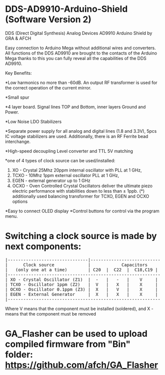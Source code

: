 # DDS-AD9910-Arduino-Shield (Software Version 2)
DDS (Direct Digital Synthesis) Analog Devices AD9910 Arduino Shield by GRA &amp; AFCH

Easy connection to Arduino Mega without additional wires and converters. All functions of the DDS AD9910 are brought to the contacts of the Arduino Mega thanks to this you can fully reveal all the capabilities of the DDS AD9910.

Key Benefits:

*Low harmonics no more than -60dB. An output RF transformer is used for the correct operation of the current mirror.

*Small spur

*4 layer board. Signal lines TOP and Bottom, inner layers Ground and Power.

*Low Noise LDO Stabilizers

*Separate power supply for all analog and digital lines (1.8 and 3.3V), 5pcs IC voltage stabilizers are used. Additionally, there is an RF Ferrite bead interchange.

*High-speed decoupling Level converter and TTL 5V matching

*one of 4 types of clock source can be used/installed:

1. XO - Crystal 25Mhz 20ppm internal oscillator with PLL at 1 GHz,
2. TCXO - 10Mhz 1ppm external oscillator PLL at 1 GHz,
3. EGEN - external generator up to 1 GHz
4. OCXO - Oven Controlled Crystal Oscillators deliver the ultimate piezo electric performance with stabilities down to less than ± 1ppb.
(*) additionally used balancing transformer for TCXO, EGEN and OCXO options

*Easy to connect OLED display
*Control buttons for control via the program menu.

# Switching a clock source is made by next components:
<pre>
|-------------------------------|-----------------------------------|-----------------|
|      Clock source             |            Capacitors             |    Resistors    |
|   (only one at a time)        | C20  |  C22  |  C18,C19 | C14,C17 |  XTAL | REF_CLK |
|-------------------------------------------------------------------------------------|
| XO - Crystal Oscillator (Z1)  |  -   |   -   |    V     |    X    |   V   |    X    |
| TCXO - Oscillator 1ppm (Z2)   |  V   |   X   |    X     |    V    |   X   |    V    |
| OCXO - Oscillator 0.1ppm (Z3) |  X   |   V   |    X     |    V    |   X   |    V    |
| EGEN - External Generator     |  X   |   X   |    X     |    V    |   X   |    V    |
|-------------------------------------------------------------------------------------|
</pre>

Where V means that the component must be installed (soldered), and X - means that the component must be removed

# GA_Flasher can be used to upload compiled firmware from "Bin" folder: https://github.com/afch/GA_Flasher
